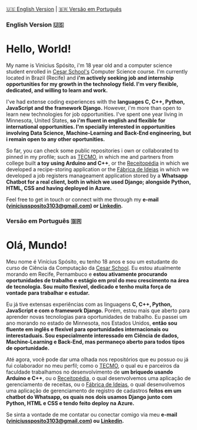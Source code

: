 [🇺🇸 English Version](README.md) | [🇧🇷 Versão em Português](README_PT.md)

### English Version 🇺🇸

# Hello, World!

My name is Vinicius Spósito, i'm 18 year old and a computer science student enrolled in [Cesar School's](cesar.school) Computer Science course. I'm currently located in Brazil (Recife) and **i'm actively seeking job and internship opportunities for my growth in the technology field. I'm very flexible, dedicated, and willing to learn and work.**

I've had extense coding experiences with the **languages C, C++, Python, JavaScript and the framework Django.** However, i'm more than open to learn new technologies for job opportunities. I've spent one year living in Minnesota, United States, **so i'm fluent in english and flexible for international opportunities. I'm specially interested in opportunities involving Data Science, Machine-Learning and Back-End engineering, but i remain open to any other oportunities.**

So far, you can check some public repositories i own or collaborated to pinned in my profile; such as [TECMO](https://github.com/Caldas42/TECMO), in which me and partners from college built **a toy using Arduino and C++**, or the [Receitopédia](https://github.com/Caldas42/Receitopedia) in which we developed a recipe-storing application or the [Fábrica de Ideias](https://github.com/nogsposito/Projetos2-Cesar) in which we developed a job registers manageament application stored by a **Whatsapp Chatbot for a real client, both in which we used Django; alongside Python, HTML, CSS and having deployed in Azure.**

Feel free to get in touch or connect with me through my **e-mail (viniciussposito3103@gmail.com) or [Linkedin](https://www.linkedin.com/in/vin%C3%ADcius-sp%C3%B3sito-6703bb321/).**

### Versão em Português 🇧🇷

# Olá, Mundo!

Meu nome é Vinícius Spósito, eu tenho 18 anos e sou um estudante do curso de Ciência da Computação da [Cesar School](cesar.school). Eu estou atualmente morando em Recife, Pernambuco e **estou ativamente procurando oportunidades de trabalho e estágio em prol do meu crescimento na área de tecnologia. Sou muito flexível, dedicado e tenho muita força de vontade para trabalhar e estudar.**

Eu já tive extensas experiências com as linguagens **C, C++, Python, JavaScript e com o framework Django.** Porém, estou mais que aberto para aprender novas tecnologias para oportunidades de trabalho. Eu passei um ano morando no estado de Minnesota, nos Estados Unidos, **então sou fluente em inglês e flexível para oportunidades internacionais ou interestaduais. Sou especialmente interessado em Ciência de dados, Machine-Learning e Back-End, mas permaneço aberto para todos tipos de oportunidade.**

Até agora, você pode dar uma olhada nos repositórios que eu possuo ou já fui colaborador no meu perfil; como o [TECMO](https://github.com/Caldas42/TECMO), o qual eu e parceiros da faculdade trabalhamos no desenvolvimento de **um briquedo usando Arduino e C++**, ou o [Receitopédia](https://github.com/Caldas42/Receitopedia), o qual desenvolvemos uma aplicação de gerenciamento de receitas, ou o [Fábrica de Ideias](https://github.com/nogsposito/Projetos2-Cesar), o qual desenvolvemos uma aplicação de gerenciamento de registro de cadastros **feitos em um chatbot do Whatsapp, os quais nos dois usamos Django junto com Python, HTML e CSS e tendo feito deploy na Azure.**

Se sinta a vontade de me contatar ou conectar comigo via meu **e-mail (viniciussposito3103@gmail.com) ou [Linkedin](https://www.linkedin.com/in/vin%C3%ADcius-sp%C3%B3sito-6703bb321/).**
<!-- links de socials, contato ,linkedin, o que eu ja trabalhei, tecnologias que eu sei usar ... -->

<!--
**nogsposito/nogsposito** is a ✨ _special_ ✨ repository because its `README.md` (this file) appears on your GitHub profile.

Here are some ideas to get you started:

- 🔭 I’m currently working on ...
- 🌱 I’m currently learning ...
- 👯 I’m looking to collaborate on ...
- 🤔 I’m looking for help with ...
- 💬 Ask me about ...
- 📫 How to reach me: ...
- 😄 Pronouns: ...
- ⚡ Fun fact: ...
-->
